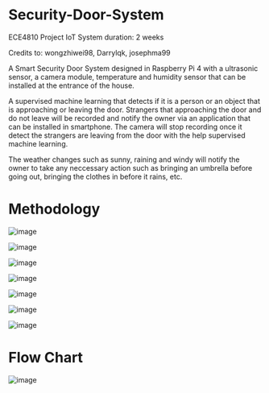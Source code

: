 # Security-Door-System
ECE4810 Project IoT System
duration: 2 weeks

Credits to:
wongzhiwei98, 
Darrylqk, 
josephma99


A Smart Security Door System designed in Raspberry Pi 4 with a ultrasonic sensor, a camera module, temperature and humidity sensor that can be installed at the entrance of the house. 

A supervised machine learning that detects if it is a person or an object that is approaching or leaving the door. Strangers that approaching the door and do not leave will be recorded and notify the owner via an application that can be installed in smartphone. The camera will stop recording once it detect the strangers are leaving from the door with the help supervised machine learning. 

The weather changes such as sunny, raining and windy will notify the owner to take any neccessary action such as bringing an umbrella before going out, bringing the clothes in before it rains, etc. 

# Methodology

![image](https://user-images.githubusercontent.com/68850993/127131901-f188ae96-5f7c-466f-85a8-d07ad92cdeb8.png)

![image](https://user-images.githubusercontent.com/68850993/127131950-cb21c98d-cf5b-4522-9da2-1fb3be334717.png)

![image](https://user-images.githubusercontent.com/68850993/127131976-ea55f050-7aae-412a-9e44-4a32fa5b3fe1.png)

![image](https://user-images.githubusercontent.com/68850993/127132012-ee2d5657-5508-4636-b5db-22a034d7957a.png)

![image](https://user-images.githubusercontent.com/68850993/127132065-70b6134a-8688-48b7-abb8-fa1b7effced7.png)

![image](https://user-images.githubusercontent.com/68850993/127132109-6e927608-488b-4bdc-98f5-749b0a6fe13a.png)

![image](https://user-images.githubusercontent.com/68850993/127132143-21a0a63b-5e44-4d67-a7a2-59be42e9217c.png)


# Flow Chart

![image](https://user-images.githubusercontent.com/68850993/127131765-b870e3d2-8fcf-4dd4-89da-f7cb55a990a7.png)

